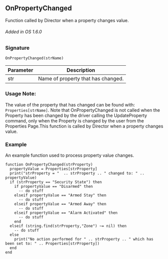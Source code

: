 ## OnPropertyChanged

Function called by Director when a property changes value.

###### Added in OS 1.6.0


### Signature

`OnPropertyChanged(strName)`


| Parameter | Description |
| --- | --- |
| str | Name of property that has changed. |


### Usage Note:

The value of the property that has changed can be found with: `Properties[strName]`.  Note that OnPropertyChanged is not called when the Property has been changed by the driver calling the UpdateProperty command, only when the Property is changed by the user from  the Properties Page.This function is called by Director when a property changes value.


### Example

An example function used to process property value changes.


```
function OnPropertyChanged(strProperty)
  propertyValue = Properties[strProperty]
  print("strProperty = "  .. strProperty .. " changed to: " .. propertyValue)
  if (strProperty == "Security State") then
    if propertyValue == "Disarmed" then
      -- do stuff
    elseif propertyValue == "Armed Stay" then
      -- do stuff
    elseif propertyValue == "Armed Away" then
      -- do stuff
    elseif propertyValue == "Alarm Activated" then
      -- do stuff
    end
  elseif (string.find(strProperty,"Zone") ~= nil) then
    -- do stuff 
  else
    print("No action performed for " .. strProperty .. " which has been set to: " .. Properties[strProperty])
  end
end
```
